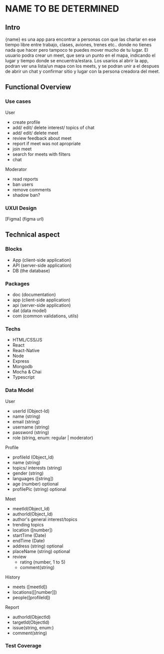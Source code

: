 # NAME TO BE DETERMINED

## Intro

{name} es una app para encontrar a personas con que las charlar en ese tiempo libre entre trabajo, clases, aviones, trenes etc.. donde no tienes nada que hacer pero tampoco te puedes mover mucho de tu lugar.
El usuario podra crear un meet, que sera un punto en el mapa, indicando el lugar y tiempo donde se encuentra/estara. Los usarios al abrir la app, podran ver una lista/un mapa con los meets, y se podran unir a el despues de abrir un chat y confirmar sitio y lugar con la persona creadora del meet.

## Functional Overview

### Use cases

User
- create profile
- add/ edit/ delete interest/ topics of chat
- add/ edit/ delete meet
- review feedback about meet
- report if meet was not apropriate
- join meet
- search for meets with filters
- chat

Moderator
- read reports
- ban users
- remove comments
- shadow ban?


### UXUI Design

[Figma] (figma url)

## Technical aspect

### Blocks

- App (client-side application)
- API (server-side application)
- DB (the database)

### Packages

- doc (documentation)
- app (client-side application)
- api (server-side application)
- dat (data model)
- com (common validations, utils)

### Techs

- HTML/CSS/JS
- React
- React-Native
- Node
- Express
- Mongodb
- Mocha & Chai
- Typescript

### Data Model

User
- userId (Object-Id)
- name (string)
- email (string)
- username (string)
- password (string)
- role (string, enum: regular | moderator)

Profile
- profileId (Object_Id)
- name (string)
- topics/ interests (string)
- gender (string)
- languages ([string])
- age (number) optional
- profilePic (string) optional


Meet
- meetId(Object_Id)
- authorId(Object_Id)
- author's general interest/topics
- trending topics
- location ([number])
- startTime (Date)
- endTime (Date)
- address (string) optional
- placeName (string) optional
- review
    - rating (number, 1 to 5)
    - comment(string)

History
- meets ([meetId])
- locations([[number]])
- people([profileId])

Report
- authorId(ObjectId)
- targetId(ObjectId)
- issue(string, enum:)
- comment(string)

### Test Coverage